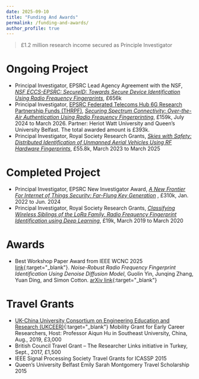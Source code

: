 ```yaml
---
date: 2025-09-10
title: "Funding And Awards"
permalink: /funding-and-awards/
author_profile: true
---
```


>£1.2 million research income secured as Principle Investigator

# Ongoing Project
* Principal Investigator, EPSRC Lead Agency Agreement with the NSF, [_NSF ECCS-EPSRC: SecureID: Towards Secure Device Identification Using Radio Frequency Fingerprints_](./project-epsrc-2025-secure-id/), £656k
* Principal Investigator, [EPSRC Federated Telecoms Hub 6G Research Partnership Funds (THRPF)](https://www.federated-telecoms-hubs.org/), [_Securing Spectrum Connectivity: Over-the-Air Authentication Using Radio Frequency Fingerprinting_](./project-epsrc-2024-rffi/), £159k, July 2024 to March 2026. Partner: Heriot Watt University and Queen’s University Belfast. The total awarded amount is £393k.
* Principal Investigator, Royal Society Research Grants, [_Skies with Safety: Distributed Identification of Unmanned Aerial Vehicles Using RF Hardware Fingerprints_](./project-rs-uav-rffi/), £55.8k, March 2023 to March 2025

# Completed Project
* Principal Investigator, EPSRC New Investigator Award, [_A New Frontier For Internet of Things Security: Far-Flung Key Generation_](./project-epsrc-nia-keygen/) , £310k, Jan. 2022 to Jun. 2024
* Principal Investigator, Royal Society Research Grants, [_Classifying Wireless Siblings of the LoRa Family, Radio Frequency Fingerprint Identification using Deep Learning_](./project-rffi-lora/), £19k, March 2019 to March 2020

# Awards
* Best Workshop Paper Award from IEEE WCNC 2025 [link](https://wcnc2025.ieee-wcnc.org/program-0/program-glance/best-paper-awards){:target="_blank"}. _Noise-Robust Radio Frequency Fingerprint Identification Using Denoise Diffusion Model_, Guolin Yin, Junqing Zhang, Yuan Ding, and Simon Cotton. [arXiv link](https://arxiv.org/abs/2503.05514){:target="_blank"}

# Travel Grants
* [UK-China University Consortium on Engineering Education and Research (UKCEER)](http://www.ukchinaengineering.com/){:target="_blank"} Mobility Grant for Early Career Researchers, Host: Professor Aiqun Hu in Southeast University, China, Aug., 2019, £3,000
* British Council Travel Grant – The Researcher Links initiative in Turkey, Sept., 2017, £1,500
* IEEE Signal Processing Society Travel Grants for ICASSP 2015
* Queen’s University Belfast Emily Sarah Montgomery Travel Scholarship 2015
